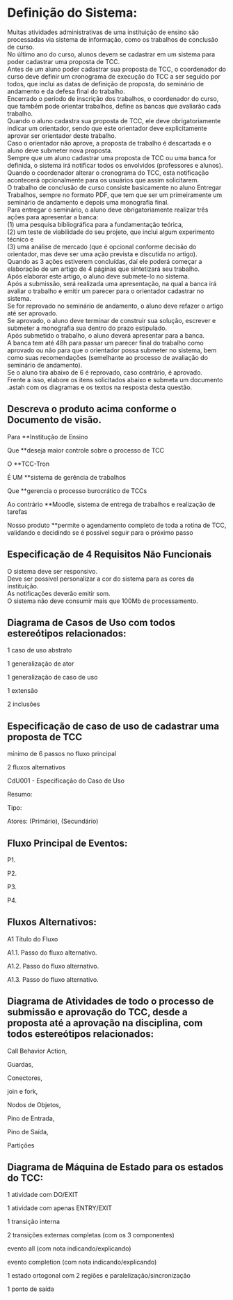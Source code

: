 # Definição do Sistema:   
  
Muitas atividades administrativas de uma instituição de ensino são processadas via sistema de informação, como os trabalhos de conclusão de curso.   
No último ano do curso, alunos devem se cadastrar em um sistema para poder cadastrar uma proposta de TCC.   
Antes de um aluno poder cadastrar sua proposta de TCC, o coordenador do curso deve definir um cronograma de execução do TCC a ser seguido por todos, que inclui as datas de definição de proposta, do seminário de andamento e da defesa final do trabalho.   
Encerrado o período de inscrição dos trabalhos, o coordenador do curso, que também pode orientar trabalhos, define as bancas que avaliarão cada trabalho.   
Quando o aluno cadastra sua proposta de TCC, ele deve obrigatoriamente indicar um orientador, sendo que este orientador deve explicitamente aprovar ser orientador deste trabalho.   
Caso o orientador não aprove, a proposta de trabalho é descartada e o aluno deve submeter nova proposta.   
Sempre que um aluno cadastrar uma proposta de TCC ou uma banca for definida, o sistema irá notificar todos os envolvidos (professores e alunos).   
Quando o coordenador alterar o cronograma do TCC, esta notificação acontecerá opcionalmente para os usuários que assim solicitarem.   
O trabalho de conclusão de curso consiste basicamente no aluno Entregar Trabalhos, sempre no formato PDF, que tem que ser um primeiramente um seminário de andamento e depois uma monografia final.   
Para entregar o seminário, o aluno deve obrigatoriamente realizar três ações para apresentar a banca:   
(1) uma pesquisa bibliográfica para a fundamentação teórica,   
(2) um teste de viabilidade do seu projeto, que inclui algum experimento técnico e   
(3) uma análise de mercado (que é opcional conforme decisão do orientador, mas deve ser uma ação prevista e discutida no artigo).  
Quando as 3 ações estiverem concluídas, daí ele poderá começar a elaboração de um artigo de 4 páginas que sintetizará seu trabalho.  
Após elaborar este artigo, o aluno deve submete-lo no sistema.   
Após a submissão, será realizada uma apresentação, na qual a banca irá avaliar o trabalho e emitir um parecer para o orientador cadastrar no sistema.   
Se for reprovado no seminário de andamento, o aluno deve refazer o artigo até ser aprovado.   
Se aprovado, o aluno deve terminar de construir sua solução, escrever e submeter a monografia sua dentro do prazo estipulado.   
Após submetido o trabalho, o aluno deverá apresentar para a banca.   
A banca tem até 48h para passar um parecer final do trabalho como aprovado ou não para que o orientador possa submeter no sistema, bem como suas recomendações (semelhante ao processo de avaliação do seminário de andamento).   
Se o aluno tira abaixo de 6 é reprovado, caso contrário, é aprovado.  
Frente a isso, elabore os itens solicitados abaixo e submeta um documento .astah com os diagramas e os textos na resposta desta questão.  
  
  
  
## Descreva o produto acima conforme o Documento de visão.  
  
  
  
 Para **Institução de Ensino  
  
 Que **deseja maior controle sobre o processo de TCC  
  
 O **TCC-Tron  
  
 É UM **sistema de gerência de trabalhos  
  
 Que **gerencia o processo burocrático de TCCs  
  
 Ao contrário **Moodle, sistema de entrega de trabalhos e realização de tarefas  
  
 Nosso produto **permite o agendamento completo de toda a rotina de TCC, validando e decidindo se é possível seguir para o próximo passo  
  
  
  
## Especificação de 4 Requisitos Não Funcionais  
  
O sistema deve ser responsivo.  
Deve ser possível personalizar a cor do sistema para as cores da instituição.  
As notificações deverão emitir som.  
O sistema não deve consumir mais que 100Mb de processamento.  
  
  
## Diagrama de Casos de Uso com todos estereótipos relacionados:   
  
  
  
1 caso de uso abstrato  
  
1 generalização de ator  
  
1 generalização de caso de uso  
  
1 extensão  
  
2 inclusões  
  
  
  
## Especificação de caso de uso de cadastrar uma proposta de TCC  
  
  
  
mínimo de 6 passos no fluxo principal  
  
2 fluxos alternativos  
  
CdU001 - Especificação do Caso de Uso  
  
Resumo:   
  
Tipo:   
  
Atores: (Primário), (Secundário)  
  
  
  
## Fluxo Principal de Eventos:  
  
P1.   
  
P2.   
  
P3.   
  
P4.   
  
  
  
## Fluxos Alternativos:  
  
  
  
A1 Título do Fluxo  
  
A1.1. Passo do fluxo alternativo.  
  
A1.2. Passo do fluxo alternativo.  
  
A1.3. Passo do fluxo alternativo.  
  
  
  
## Diagrama de Atividades de todo o processo de submissão e aprovação do TCC, desde a proposta até a aprovação na disciplina, com todos estereótipos relacionados:   
  
Call Behavior Action,   
  
Guardas,   
  
Conectores,   
  
join e fork,   
  
Nodos de Objetos,   
  
Pino de Entrada,   
  
Pino de Saída,   
  
Partições  
  
  
  
  
  
## Diagrama de Máquina de Estado para os estados do TCC:   
  
  
  
1 atividade com DO/EXIT  
  
1 atividade com apenas ENTRY/EXIT  
  
1 transição interna  
  
2 transições externas completas (com os 3 componentes)  
  
evento all (com nota indicando/explicando)  
  
evento completion (com nota indicando/explicando)  
  
1 estado ortogonal com 2 regiões e paralelização/sincronização  
  
1 ponto de saída  
